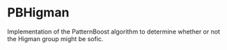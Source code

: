 # PBHigman
Implementation of the PatternBoost algorithm to determine whether or not the Higman group might be sofic.
